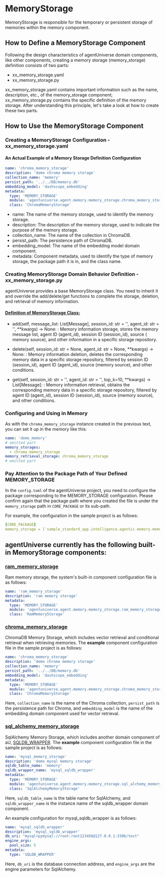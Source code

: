 # MemoryStorage

MemoryStorage is responsible for the temporary or persistent storage of memories within the memory component.

## How to Define a MemoryStorage Component

Following the design characteristics of agentUniverse domain components, like other components, creating a memory
storage (memory_storage) definition consists of two parts:

- xx_memory_storage.yaml
- xx_memory_storage.py

xx_memory_storage.yaml contains important information such as the name, description, etc., of the memory_storage
component; xx_memory_storage.py contains the specific definition of the memory storage. After understanding this
principle, let's take a look at how to create these two parts.

## How to Use the MemoryStorage Component

### Creating a MemoryStorage Configuration - xx_memory_storage.yaml

#### An Actual Example of a Memory Storage Definition Configuration

```yaml
name: 'chroma_memory_storage'
description: 'demo chroma memory storage'
collection_name: 'memory'
persist_path: '../../DB/memory.db'
embedding_model: 'dashscope_embedding'
metadata:
  type: 'MEMORY_STORAGE'
  module: 'agentuniverse.agent.memory.memory_storage.chroma_memory_storage'
  class: 'ChromaMemoryStorage'
```

- name: The name of the memory storage, used to identify the memory storage.
- description: The description of the memory storage, used to indicate the purpose of the memory storage.
- collection_name: The name of the collection in ChromaDB.
- persist_path: The persistence path of ChromaDB.
- embedding_model: The name of the embedding model domain component.
- metadata: Component metadata, used to identify the type of memory storage, the package path it is in, and the class
  name.

### Creating MemoryStorage Domain Behavior Definition - xx_memory_storage.py

agentUniverse provides a base MemoryStorage class. You need to inherit it and override the add/delete/get functions to
complete the storage, deletion, and retrieval of memory information.

#### [Definition of MemoryStorage Class:](../../../../../../agentuniverse/agent/memory/memory_storage/memory_storage.py)

- add(self, message_list: List[Message], session_id: str = '', agent_id: str = '', **kwargs) -> None:
  : Memory information storage, stores the memory message list, agent ID (agent_id), session ID (session_id), source (
  memory source), and other information in a specific storage repository.

- delete(self, session_id: str = None, agent_id: str = None, **kwargs) -> None:
  : Memory information deletion, deletes the corresponding memory data in a specific storage repository, filtered by
  session ID (session_id), agent ID (agent_id), source (memory source), and other conditions.

- get(self, session_id: str = '', agent_id: str = '', top_k=10, **kwargs) -> List[Message]:
  : Memory information retrieval, obtains the corresponding memory data in a specific storage repository, filtered by
  agent ID (agent_id), session ID (session_id), source (memory source), and other conditions.

### Configuring and Using in Memory

As with the `chroma_memory_storage` instance created in the previous text, you can set it up in the memory like this:

```yaml
name: 'demo_memory'
# omitted part
memory_storages:
  - chroma_memory_storage
memory_retrieval_storage: chroma_memory_storage
# omitted part
```

### Pay Attention to the Package Path of Your Defined MEMORY_STORAGE

In the `config.toml` of the agentUniverse project, you need to configure the package corresponding to the MEMORY_STORAGE
configuration. Please confirm again that the package path where you created the file is under the `memory_storage` path
in `CORE_PACKAGE` or its sub-path.

For example, the configuration in the sample project is as follows:

```yaml
[CORE_PACKAGE]
memory_storage = ['sample_standard_app.intelligence.agentic.memory.memory_storage']
```

## agentUniverse currently has the following built-in MemoryStorage components:

### [ram_memory_storage](../../../../../../agentuniverse/agent/memory/memory_storage/ram_memory_storage.py)

Ram memory storage, the system's built-in component configuration file is as follows:

```yaml
name: 'ram_memory_storage'
description: 'ram memory storage'
metadata:
  type: 'MEMORY_STORAGE'
  module: 'agentuniverse.agent.memory.memory_storage.ram_memory_storage'
  class: 'RamMemoryStorage'
```

### [chroma_memory_storage](../../../../../../agentuniverse/agent/memory/memory_storage/chroma_memory_storage.py)

ChromaDB Memory Storage, which includes vector retrieval and conditional retrieval when retrieving memories. The **example** component configuration file in the sample project is as follows:

```yaml
name: 'chroma_memory_storage'
description: 'demo chroma memory storage'
collection_name: 'memory'
persist_path: '../../DB/memory.db'
embedding_model: 'dashscope_embedding'
metadata:
  type: 'MEMORY_STORAGE'
  module: 'agentuniverse.agent.memory.memory_storage.chroma_memory_storage'
  class: 'ChromaMemoryStorage'
```

Here, `collection_name` is the name of the Chroma collection, `persist_path` is the persistence path for Chroma, and `embedding_model` is the name of the embedding domain component used for vector retrieval.

### [sql_alchemy_memory_storage](../../../../../../agentuniverse/agent/memory/memory_storage/sql_alchemy_memory_storage.py)

SqlAlchemy Memory Storage, which includes another domain component of aU, [SQLDB_WRAPPER](../../Tech_Capabilities/Storage/SQLDB_WRAPPER.md). The **example** component configuration file in the sample project is as follows:

```yaml
name: 'mysql_memory_storage'
description: 'demo mysql memory storage'
sqldb_table_name: 'memory'
sqldb_wrapper_name: 'mysql_sqldb_wrapper'
metadata:
  type: 'MEMORY_STORAGE'
  module: 'agentuniverse.agent.memory.memory_storage.sql_alchemy_memory_storage'
  class: 'SqlAlchemyMemoryStorage'
```

Here, `sqldb_table_name` is the table name for SqlAlchemy, and `sqldb_wrapper_name` is the instance name of the sqldb_wrapper domain component.

An example configuration for mysql_sqldb_wrapper is as follows:

```yaml
name: 'mysql_sqldb_wrapper'
description: 'mysql_sqldb_wrapper'
db_uri: "mysql+pymysql://root:root123456@127.0.0.1:3306/test"
engine_args:
  pool_size: 5
metadata:
  type: 'SQLDB_WRAPPER'
```

Here, `db_uri` is the database connection address, and `engine_args` are the engine parameters for SqlAlchemy.
